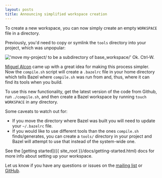 ```yaml
---
layout: posts
title: Announcing simplified workspace creation
---
```


To create a new workspace, you can now simply create an empty `WORKSPACE` file
in a directory.

Previously, you'd need to copy or symlink the `tools` directory into your
project, which was unpopular:


<img src="{{ site_root }}/assets/ctrl-w-tweet.png" alt="'move my-project/ to be a subdirectory of base_workspace/' Ok. Ctrl-W." class="img-responsive">

[Miguel Alcon](https://github.com/mikelalcon) came up with a great idea for
making this process simpler. Now the `compile.sh` script will create a
`.bazelrc` file in your home directory which tells Bazel where `compile.sh` was
run from and, thus, where it can find its tools when you build.

To use this new functionality, get the latest version of the code from Github,
run `./compile.sh`, and then create a Bazel workspace by running
`touch WORKSPACE` in any directory.

Some caveats to watch out for:

* If you move the directory where Bazel was built you will need to
update your `~/.bazelrc` file.
* If you would like to use different tools than the ones `compile.sh`
finds/generates, you can create a `tools/` directory in your project and
Bazel will attempt to use that instead of the system-wide one.

See the [getting started]({{ site_root }}/docs/getting-started.html) docs for more info about
setting up your workspace.

Let us know if you have any questions or issues on the
[mailing list](https://groups.google.com/forum/#!forum/bazel-discuss) or
[GitHub](https://github.com/bazelbuild/bazel).
